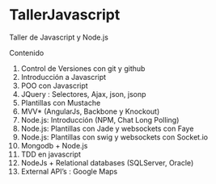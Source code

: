 TallerJavascript
================

Taller de Javascript y Node.js

Contenido

1.  Control de Versiones con git y github
2.  Introducción a Javascript
3.  POO con Javascript
4.  JQuery : Selectores, Ajax, json, jsonp
5.  Plantillas con Mustache
6.  MVV* (AngularJs, Backbone y Knockout)
7.  Node.js: Introducción (NPM, Chat Long Polling)
8.  Node.js: Plantillas con Jade y websockets con Faye
9.  Node.js: Plantillas con swig y websockets con Socket.io
10. Mongodb + Node.js
11. TDD en javascript
12. NodeJs + Relational databases (SQLServer, Oracle)
13. External API’s : Google Maps